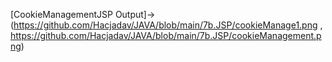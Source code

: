 [CookieManagementJSP Output]->(https://github.com/Hacjadav/JAVA/blob/main/7b.JSP/cookieManage1.png  , https://github.com/Hacjadav/JAVA/blob/main/7b.JSP/cookieManagement.png)
